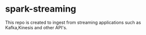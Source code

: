 # spark-streaming
This repo is created to ingest from streaming applications such as Kafka,Kinesis and other API's.
